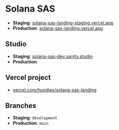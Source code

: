 # Solana SAS

- **Staging**: [solana-sas-landing-staging.vercel.app](https://solana-sas-landing-staging.vercel.app)
- **Production**: [solana-sas-landing.vercel.app](https://solana-sas-landing.vercel.app)

## Studio

- **Staging**: [solana-sas-dev.sanity.studio](https://solana-sas-dev.sanity.studio)
- **Production**:

## Vercel project
- [vercel.com/hoodies/solana-sas-landing](https://vercel.com/hoodies/solana-sas-landing)

## Branches

- **Staging**: `development`
- **Production**: `main`
